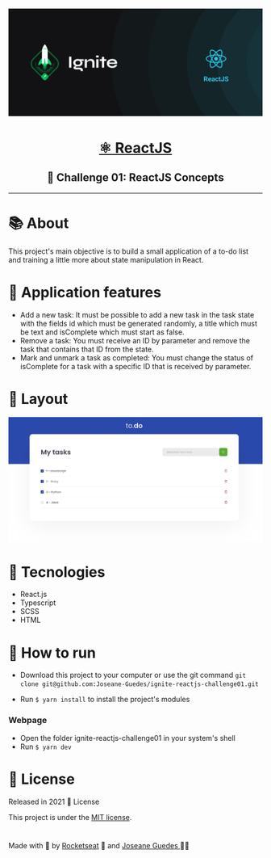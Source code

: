 <h1 align="center">  <img src="./.github/Ignite.png" width="800px" alt="Home page"> </h1> 


<h1 align="center">
    <a href="https://pt-br.reactjs.org/">  ⚛️  ReactJS   </a>
</h1> 

<h2 align="center">🚀 Challenge 01: ReactJS Concepts </h2>

<hr/>

# :books: About

<p> This project's main objective is to build a small application of a to-do list and training a little more about state manipulation in React. </p>


# :wrench: Application features

* Add a new task: It must be possible to add a new task in the task state with the fields id which must be generated randomly, a title which must be text and isComplete which must start as false.
* Remove a task: You must receive an ID by parameter and remove the task that contains that ID from the state.
* Mark and unmark a task as completed: You must change the status of isComplete for a task with a specific ID that is received by parameter.

# :art: Layout

<div align="center">
  <p align="center">
    <img src="./.github/todo.png" width="700px" alt="Home page">
  </p>
</div>

# :hammer: Tecnologies

- React.js
- Typescript
- SCSS
- HTML

# 🔧 How to run

- Download this project to your computer or use the git command `git clone git@github.com:Joseane-Guedes/ignite-reactjs-challenge01.git`

- Run `$ yarn install` to install the project's modules

### Webpage

- Open the folder ignite-reactjs-challenge01 in your system's shell
- Run `$ yarn dev`

# :closed_book: License

Released in 2021 :closed_book: License

This project is under the [MIT license](./LICENSE).


#

<!-- <p align="center">
   <b> &#60;/&#62; by <a href="https://www.linkedin.com/in/joseane-guedes/">Joseane Guedes</a></b>
</p> -->

Made with :purple_heart: by [Rocketseat](https://rocketseat.com.br/ignite) :rocket: and [Joseane Guedes ](https://github.com/Joseane-Guedes) :woman_technologist: 
